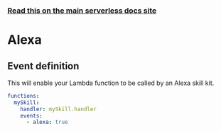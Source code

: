 <!--
title: Serverless Framework - AWS Lambda Events - Alexa
menuText: Alexa
menuOrder: 6
description:  Setting up AWS Alexa Events with AWS Lambda via the Serverless Framework
layout: Doc
-->

<!-- DOCS-SITE-LINK:START automatically generated  -->
### [Read this on the main serverless docs site](https://www.serverless.com/framework/docs/providers/aws/events/alexa)
<!-- DOCS-SITE-LINK:END -->

# Alexa

## Event definition

This will enable your Lambda function to be called by an Alexa skill kit.

```yaml
functions:
  mySkill:
    handler: mySkill.handler
    events:
      - alexa: true
```
